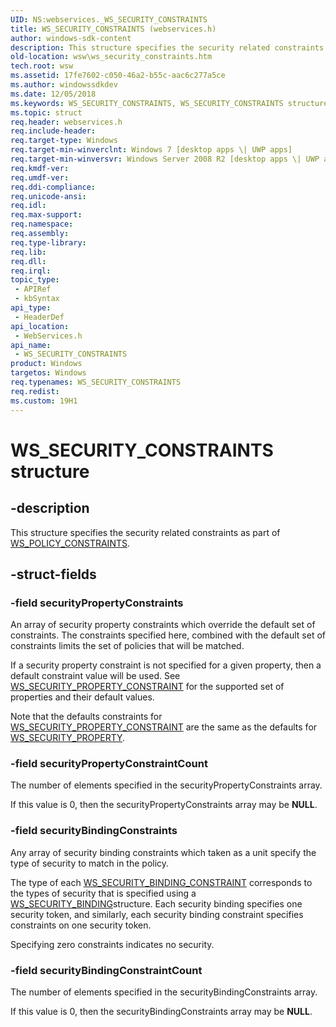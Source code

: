 ```yaml
---
UID: NS:webservices._WS_SECURITY_CONSTRAINTS
title: WS_SECURITY_CONSTRAINTS (webservices.h)
author: windows-sdk-content
description: This structure specifies the security related constraints as part of WS_POLICY_CONSTRAINTS.
old-location: wsw\ws_security_constraints.htm
tech.root: wsw
ms.assetid: 17fe7602-c050-46a2-b55c-aac6c277a5ce
ms.author: windowssdkdev
ms.date: 12/05/2018
ms.keywords: WS_SECURITY_CONSTRAINTS, WS_SECURITY_CONSTRAINTS structure [Web Services for Windows], webservices/WS_SECURITY_CONSTRAINTS, wsw.ws_security_constraints
ms.topic: struct
req.header: webservices.h
req.include-header: 
req.target-type: Windows
req.target-min-winverclnt: Windows 7 [desktop apps \| UWP apps]
req.target-min-winversvr: Windows Server 2008 R2 [desktop apps \| UWP apps]
req.kmdf-ver: 
req.umdf-ver: 
req.ddi-compliance: 
req.unicode-ansi: 
req.idl: 
req.max-support: 
req.namespace: 
req.assembly: 
req.type-library: 
req.lib: 
req.dll: 
req.irql: 
topic_type:
 - APIRef
 - kbSyntax
api_type:
 - HeaderDef
api_location:
 - WebServices.h
api_name:
 - WS_SECURITY_CONSTRAINTS
product: Windows
targetos: Windows
req.typenames: WS_SECURITY_CONSTRAINTS
req.redist: 
ms.custom: 19H1
---
```


# WS_SECURITY_CONSTRAINTS structure


## -description


This structure specifies the security related constraints
                as part of <a href="https://msdn.microsoft.com/2cf65426-336f-4148-ab3b-063a229db99f">WS_POLICY_CONSTRAINTS</a>.
            


## -struct-fields




### -field securityPropertyConstraints

An array of security property constraints which override the default
                    set of constraints.  The constraints specified here, combined
                    with the default set of constraints limits the set of policies
                    that will be matched.
                

If a security property constraint is not specified for a given property,
                    then a default constraint value will be used.
                    See <a href="https://msdn.microsoft.com/en-us/library/Dd323408(v=VS.85).aspx">WS_SECURITY_PROPERTY_CONSTRAINT</a> for the
                    supported set of properties and their default values.
                

Note that the defaults constraints for <a href="https://msdn.microsoft.com/en-us/library/Dd323408(v=VS.85).aspx">WS_SECURITY_PROPERTY_CONSTRAINT</a> 
                    are the same as the defaults for <a href="https://msdn.microsoft.com/676079cd-6ca8-486b-9604-172423210ad5">WS_SECURITY_PROPERTY</a>.
                


### -field securityPropertyConstraintCount

The number of elements specified in the securityPropertyConstraints
                    array.
                

If this value is 0, then the securityPropertyConstraints array may be <b>NULL</b>.
                


### -field securityBindingConstraints

Any array of security binding constraints which taken as a unit specify
                    the type of security to match in the policy.
                

The type of each <a href="https://msdn.microsoft.com/en-us/library/Dd323381(v=VS.85).aspx">WS_SECURITY_BINDING_CONSTRAINT</a> corresponds
                    to the types of security that is specified using a <a href="https://msdn.microsoft.com/6c0663e8-ae73-41a2-9273-50f53534926b">WS_SECURITY_BINDING</a>structure.  Each security binding specifies one security token, and similarly,
                    each security binding constraint specifies constraints on one security token.
                

Specifying zero constraints indicates no security.
                


### -field securityBindingConstraintCount

The number of elements specified in the securityBindingConstraints
                    array.
                

If this value is 0, then the securityBindingConstraints array may be <b>NULL</b>.
                

